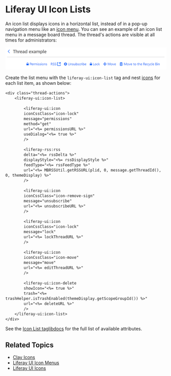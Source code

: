 # Liferay UI Icon Lists

An icon list displays icons in a horizontal list, instead of in a pop-up navigation menu like an [icon menu](https://help.liferay.com/hc/en-us/articles/360029145151-Liferay-UI-Icon-Menus). You can see an example of an icon list menu in a message board thread. The thread's actions are visible at all times for administrators:

![Icon lists display an app's actions at all times.](./liferay-ui-icon-lists/images/01.png)

Create the list menu with the `liferay-ui:icon-list` tag and nest [icons](https://help.liferay.com/hc/en-us/articles/360028832232-Liferay-UI-Icons) for each list item, as shown below:

```markup
<div class="thread-actions">
    <liferay-ui:icon-list>

        <liferay-ui:icon
        iconCssClass="icon-lock"
        message="permissions"
        method="get"
        url="<%= permissionsURL %>"
        useDialog="<%= true %>"
        />

        <liferay-rss:rss
        delta="<%= rssDelta %>"
        displayStyle="<%= rssDisplayStyle %>"
        feedType="<%= rssFeedType %>"
        url="<%= MBRSSUtil.getRSSURL(plid, 0, message.getThreadId(), 0, themeDisplay) %>"
        />

        <liferay-ui:icon
        iconCssClass="icon-remove-sign"
        message="unsubscribe"
        url="<%= unsubscribeURL %>"
        />

        <liferay-ui:icon
        iconCssClass="icon-lock"
        message="lock"
        url="<%= lockThreadURL %>"
        />

        <liferay-ui:icon
        iconCssClass="icon-move"
        message="move"
        url="<%= editThreadURL %>"
        />

        <liferay-ui:icon-delete
        showIcon="<%= true %>"
        trash="<%= trashHelper.isTrashEnabled(themeDisplay.getScopeGroupId()) %>"
        url="<%= deleteURL %>"
        />
    </liferay-ui:icon-list>
</div>
```

See the [Icon List taglibdocs](https://help.liferay.com/hc/en-us/articles/360029145131-Liferay-UI-Icon-Lists) for the full list of available attributes.

## Related Topics

* [Clay Icons](../clay-tag-library/clay-icons.md)
* [Liferay UI Icon Menus](./liferay-ui-icon-menus.md)
* [Liferay UI Icons](./liferay-ui-icons.md)
